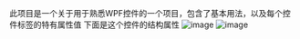 此项目是一个关于用于熟悉WPF控件的一个项目，包含了基本用法，以及每个控件标签的特有属性值
下面是这个控件的结构属性
![image](https://github.com/user-attachments/assets/ace5a13a-b34e-4187-ae28-67b42a4727f9)
![image](https://github.com/user-attachments/assets/bbf7c265-b5e6-4506-b231-019e1bb58d92)
